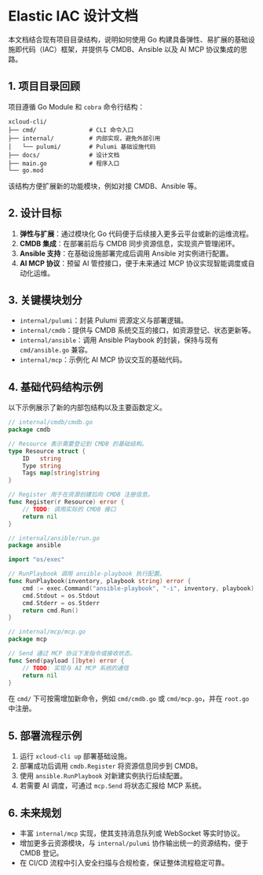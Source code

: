 # Elastic IAC 设计文档

本文档结合现有项目目录结构，说明如何使用 Go 构建具备弹性、易扩展的基础设施即代码（IAC）框架，并提供与 CMDB、Ansible 以及 AI MCP 协议集成的思路。

## 1. 项目目录回顾

项目遵循 Go Module 和 `cobra` 命令行结构：

```
xcloud-cli/
├── cmd/               # CLI 命令入口
├── internal/          # 内部实现，避免外部引用
│   └── pulumi/        # Pulumi 基础设施代码
├── docs/              # 设计文档
├── main.go            # 程序入口
└── go.mod
```

该结构方便扩展新的功能模块，例如对接 CMDB、Ansible 等。

## 2. 设计目标

1. **弹性与扩展**：通过模块化 Go 代码便于后续接入更多云平台或新的运维流程。
2. **CMDB 集成**：在部署前后与 CMDB 同步资源信息，实现资产管理闭环。
3. **Ansible 支持**：在基础设施部署完成后调用 Ansible 对实例进行配置。
4. **AI MCP 协议**：预留 AI 管控接口，便于未来通过 MCP 协议实现智能调度或自动化运维。

## 3. 关键模块划分

- `internal/pulumi`：封装 Pulumi 资源定义与部署逻辑。
- `internal/cmdb`：提供与 CMDB 系统交互的接口，如资源登记、状态更新等。
- `internal/ansible`：调用 Ansible Playbook 的封装，保持与现有 `cmd/ansible.go` 兼容。
- `internal/mcp`：示例化 AI MCP 协议交互的基础代码。

## 4. 基础代码结构示例

以下示例展示了新的内部包结构以及主要函数定义。

```go
// internal/cmdb/cmdb.go
package cmdb

// Resource 表示需要登记到 CMDB 的基础结构。
type Resource struct {
    ID   string
    Type string
    Tags map[string]string
}

// Register 用于在资源创建后向 CMDB 注册信息。
func Register(r Resource) error {
    // TODO: 调用实际的 CMDB 接口
    return nil
}
```

```go
// internal/ansible/run.go
package ansible

import "os/exec"

// RunPlaybook 调用 ansible-playbook 执行配置。
func RunPlaybook(inventory, playbook string) error {
    cmd := exec.Command("ansible-playbook", "-i", inventory, playbook)
    cmd.Stdout = os.Stdout
    cmd.Stderr = os.Stderr
    return cmd.Run()
}
```

```go
// internal/mcp/mcp.go
package mcp

// Send 通过 MCP 协议下发指令或接收状态。
func Send(payload []byte) error {
    // TODO: 实现与 AI MCP 系统的通信
    return nil
}
```

在 `cmd/` 下可按需增加新命令，例如 `cmd/cmdb.go` 或 `cmd/mcp.go`，并在 `root.go` 中注册。

## 5. 部署流程示例

1. 运行 `xcloud-cli up` 部署基础设施。
2. 部署成功后调用 `cmdb.Register` 将资源信息同步到 CMDB。
3. 使用 `ansible.RunPlaybook` 对新建实例执行后续配置。
4. 若需要 AI 调度，可通过 `mcp.Send` 将状态汇报给 MCP 系统。

## 6. 未来规划

- 丰富 `internal/mcp` 实现，使其支持消息队列或 WebSocket 等实时协议。
- 增加更多云资源模块，与 `internal/pulumi` 协作输出统一的资源结构，便于 CMDB 登记。
- 在 CI/CD 流程中引入安全扫描与合规检查，保证整体流程稳定可靠。

